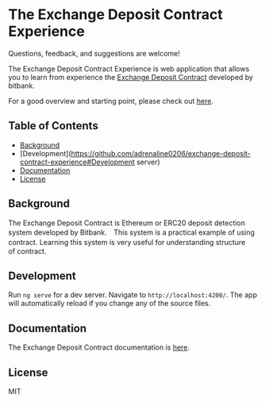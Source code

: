 # The Exchange Deposit Contract Experience

Questions, feedback, and suggestions are welcome!

The Exchange Deposit Contract Experience is web application that allows you to learn from experience the [Exchange Deposit Contract](https://github.com/bitbankinc/exchangeDepositContract) developed by bitbank.

For a good overview and starting point, please check out [here](https://github.com/adrenaline0206/exchange-deposit-contract-explanation).

## Table of Contents

- [Background](https://github.com/adrenaline0206/exchange-deposit-contract-experience#Background)
- [Development](https://github.com/adrenaline0206/exchange-deposit-contract-experience#Development server)
- [Documentation](https://github.com/adrenaline0206/exchange-deposit-contract-experience#Documentation)
- [License](https://github.com/adrenaline0206/exchange-deposit-contract-experience#License)

## Background

The Exchange Deposit Contract is Ethereum or ERC20 deposit detection system developed by Bitbank.　This system is a practical example of using contract. Learning this system is very useful for understanding structure　 of contract.

## Development

Run `ng serve` for a dev server. Navigate to `http://localhost:4200/`. The app will automatically reload if you change any of the source files.

## Documentation

The Exchange Deposit Contract documentation is [here](https://github.com/adrenaline0206/exchange-deposit-contract-explanation).

## License

MIT

